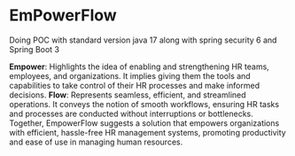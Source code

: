 # EmPowerFlow
Doing POC with standard version java 17 along with spring security 6 and Spring Boot 3


**Empower**: Highlights the idea of enabling and strengthening HR teams, employees, and organizations. It implies giving them the tools and capabilities to take control of their HR processes and make informed decisions.
**Flow**: Represents seamless, efficient, and streamlined operations. It conveys the notion of smooth workflows, ensuring HR tasks and processes are conducted without interruptions or bottlenecks.
Together, EmpowerFlow suggests a solution that empowers organizations with efficient, hassle-free HR management systems, promoting productivity and ease of use in managing human resources.
